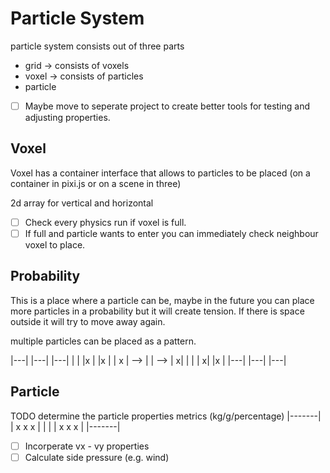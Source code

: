 # Particle System
particle system consists out of three parts 

* grid -> consists of voxels
* voxel -> consists of particles
* particle

- [ ] Maybe move to seperate project to create better tools for testing and adjusting properties.

## Voxel
Voxel has a container interface that allows to particles to be placed (on a container in pixi.js or on a scene in three)

2d array for vertical and horizontal

- [ ] Check every physics run if voxel is full. 
- [ ] If full and particle wants to enter you can immediately check neighbour voxel to place.

## Probability
This is a place where a particle can be, maybe in the future you can place more particles in a probability but it will
create tension. If there is space outside it will try to move away again.

multiple particles can be placed as a pattern.

|---|     |---|     |---|
|   |     |x  |     |x  |
| x | --> |   | --> |  x|
|   |     |  x|     |x  |
|---|     |---|     |---|

## Particle
TODO determine the particle properties metrics (kg/g/percentage)
|-------|
| x x x |
|       |
| x x x |
|-------|

- [ ] Incorperate vx - vy properties
- [ ] Calculate side pressure (e.g. wind)
